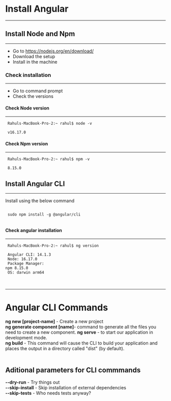  # Install Angular
 ---


 ## Install Node and Npm
 ---
 - Go to https://nodejs.org/en/download/
 - Download the setup 
 - Install in the machine
 

 ### Check installation
---
 - Go to command prompt
 - Check the versions

#### Check Node version
---  
<code> Rahuls-MacBook-Pro-2:~ rahul$ node -v </code> 
     
<code> v16.17.0 </code>

#### Check Npm version
---
 <code> Rahuls-MacBook-Pro-2:~ rahul$ npm -v </code> 
    
 <code> 8.15.0 </code>


 ## Install Angular  CLI
 ---

 Install using the below command

 <code>
 sudo npm install -g @angular/cli
 </code>

 #### Check angular installation
---
  <code> Rahuls-MacBook-Pro-2:~ rahul$ ng version </code> 
    
 <code> Angular CLI: 14.1.3 <br>
Node: 16.17.0 <br>
Package Manager: npm 8.15.0 <br> 
OS: darwin arm64
 </code>

<br>

 ---



 # Angular CLI Commands

 **ng new [project-name]** - Create a new project <br>
 **ng generate component [name]**- command to generate all the files you need to create a new component.
 **ng serve** - to start our application in development mode.<br>
 **ng build** - This command will cause the CLI to build your application and places the output in a directory called "dist" (by default).<br>
 <br>
 

## Aditional parameters for CLI commmands

**--dry-run** - Try things out <br>
**--skip-install** - Skip installation of external dependencies <br>
**--skip-tests** - Who needs tests anyway? <br>



